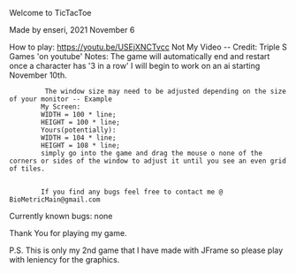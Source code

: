 Welcome to TicTacToe

Made by enseri, 2021 November 6

How to play:
    https://youtu.be/USEjXNCTvcc
    Not My Video -- Credit: Triple S Games 'on youtube'
        Notes:
            The game will automatically end and restart once a character has '3 in a row'
            I will begin to work on an ai starting November 10th.

             The window size may need to be adjusted depending on the size of your monitor -- Example
            My Screen:
            WIDTH = 100 * line;
            HEIGHT = 100 * line;
            Yours(potentially):
            WIDTH = 104 * line;
            HEIGHT = 108 * line;
            simply go into the game and drag the mouse o none of the corners or sides of the window to adjust it until you see an even grid of tiles.


            If you find any bugs feel free to contact me @ BioMetricMain@gmail.com 
            
Currently known bugs:
    none

Thank You for playing my game.

P.S. This is only my 2nd game that I have made with JFrame so please play with leniency for the graphics.
